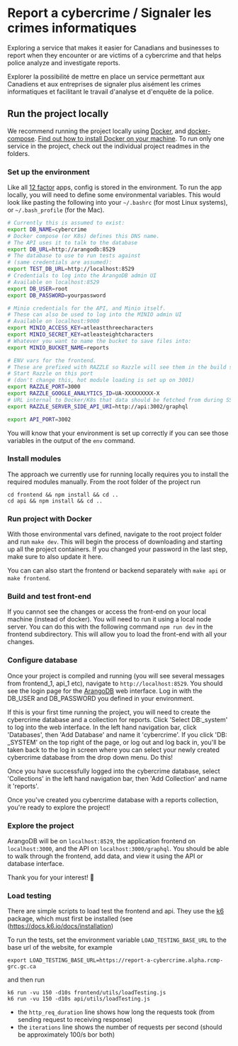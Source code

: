 # Report a cybercrime / Signaler les crimes informatiques

Exploring a service that makes it easier for Canadians and businesses to report
when they encounter or are victims of a cybercrime and that helps police
analyze and investigate reports.

Explorer la possibilité de mettre en place un service permettant aux Canadiens
et aux entreprises de signaler plus aisément les crimes informatiques et
facilitant le travail d'analyse et d'enquête de la police.

## Run the project locally

We recommend running the project locally using
[Docker](https://docs.docker.com/install), and
[docker-compose](https://docs.docker.com/compose/install/). [Find out how to
install Docker on your
machine](https://www.docker.com/products/docker-desktop). To run only one
service in the project, check out the individual project readmes in the
folders.

### Set up the environment

Like all [12 factor](https://12factor.net) apps, config is stored in the
environment. To run the app locally, you will need to define some environmental
variables. This would look like pasting the following into your `~/.bashrc`
(for most Linux systems), or `~/.bash_profile` (for the Mac).

```sh
# Currently this is assumed to exist:
export DB_NAME=cybercrime
# Docker compose (or K8s) defines this DNS name.
# The API uses it to talk to the database
export DB_URL=http://arangodb:8529
# The database to use to run tests against
# (same credentials are assumed):
export TEST_DB_URL=http://localhost:8529
# Credentials to log into the ArangoDB admin UI
# Available on localhost:8529
export DB_USER=root
export DB_PASSWORD=yourpassword

# Minio credentials for the API, and Minio itself.
# These can also be used to log into the MINIO admin UI
# Available on localhost:9000
export MINIO_ACCESS_KEY=atleastthreecharacters
export MINIO_SECRET_KEY=atleasteightcharacters
# Whatever you want to name the bucket to save files into:
export MINIO_BUCKET_NAME=reports

# ENV vars for the frontend.
# These are prefixed with RAZZLE so Razzle will see them in the build step
# Start Razzle on this port
# (don't change this, hot module loading is set up on 3001)
export RAZZLE_PORT=3000
export RAZZLE_GOOGLE_ANALYTICS_ID=UA-XXXXXXXXX-X
# URL internal to Docker/K8s that data should be fetched from during SSR:
export RAZZLE_SERVER_SIDE_API_URI=http://api:3002/graphql

export API_PORT=3002
```

You will know that your environment is set up correctly if you can see those
variables in the output of the `env` command.

### Install modules

The approach we currently use for running locally requires you to install the required modules manually. From the root folder of the project run

```
cd frontend && npm install && cd ..
cd api && npm install && cd ..
```

### Run project with Docker

With those environmental vars defined, navigate to the root project folder and
run `make dev`. This will begin the process of downloading and starting up all
the project containers. If you changed your password in the last step, make
sure to also update it here.

You can can also start the frontend or backend separately with `make api` or
`make frontend`.

### Build and test front-end

If you cannot see the changes or access the front-end on your local machine (instead of docker). 
You will need to run it using a local node server. You can do this with the following command 
`npm run dev` in the frontend subdirectory. This will allow you to load the front-end with all
your changes.

### Configure database

Once your project is compiled and running (you will see several messages from
frontend_1, api_1 etc), navigate to `http://localhost:8529`. You should see the
login page for the [ArangoDB](https://www.arangodb.com/) web interface. Log in
with the DB_USER and DB_PASSWORD you defined in your environment.

If this is your first time running the project, you will need to create the
cybercrime database and a collection for reports. Click 'Select DB:\_system' to
log into the web interface. In the left hand navigation bar, click 'Databases',
then 'Add Database' and name it 'cybercrime'. If you click 'DB: \_SYSTEM' on
the top right of the page, or log out and log back in, you'll be taken back to
the log in screen where you can select your newly created cybercrime database
from the drop down menu. Do this!

Once you have successfully logged into the cybercrime database, select
'Collections' in the left hand navigation bar, then 'Add Collection' and name
it 'reports'.

Once you've created you cybercrime database with a reports collection, you're
ready to explore the project!

### Explore the project

ArangoDB will be on `localhost:8529`, the application frontend on
`localhost:3000`, and the API on `localhost:3000/graphql`. You should be able
to walk through the frontend, add data, and view it using the API or database
interface.

Thank you for your interest! :tada:

### Load testing

There are simple scripts to load test the frontend and api. They use the [k6](https://docs.k6.io) package, which must first be installed (see (https://docs.k6.io/docs/installation)

To run the tests, set the environment variable `LOAD_TESTING_BASE_URL` to the base url of the website, for example

```
export LOAD_TESTING_BASE_URL=https://report-a-cybercrime.alpha.rcmp-grc.gc.ca
```

and then run

```
k6 run -vu 150 -d10s frontend/utils/loadTesting.js
k6 run -vu 150 -d10s api/utils/loadTesting.js
```

- the `http_req_duration` line shows how long the requests took (from sending request to receiving response)
- the `iterations` line shows the number of requests per second (should be approximately 100/s bor both)
